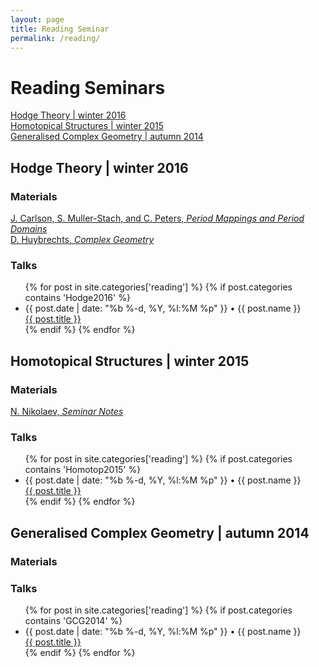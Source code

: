 ```yaml
---
layout: page
title: Reading Seminar
permalink: /reading/
---
```


# Reading Seminars

[Hodge Theory &#124; winter 2016](#Hodge2016)
<br>
[Homotopical Structures &#124; winter 2015](#Homotop2015)
<br>
[Generalised Complex Geometry &#124; autumn 2014](#GCG2014)


## Hodge Theory &#124; winter 2016
<a name="Hodge2016"></a>

### Materials

[J. Carlson, S. Muller-Stach, and C. Peters, *Period Mappings and Period Domains*](http://www.cambridge.org/ca/academic/subjects/mathematics/geometry-and-topology/period-mappings-and-period-domains)
<br>
[D. Huybrechts, *Complex Geometry*](http://www.springer.com/us/book/9783540212904)

### Talks

<div>
  <ul class="event-list">
   {% for post in site.categories['reading'] %}
   {% if post.categories contains 'Hodge2016' %} 
   <li>
     <span class="post-meta">{{ post.date | date: "%b %-d, %Y, %l:%M %p" }} • {{ post.name }}</span>
     <br>
     <a class="event-link" href="{{ post.url | prepend: site.baseurl }}">
       {{ post.title }}
     </a>
     </br>
   </li>
   {% endif %}
   {% endfor %}
  </ul>
</div>

## Homotopical Structures &#124; winter 2015
<a name="Homotop2015"></a>

### Materials

[N. Nikolaev, *Seminar Notes*](https://www.dropbox.com/s/e6vv40kpocw37tx/Homotopical%20Structures%20Seminar.pdf?dl=0)

### Talks

<div>
  <ul class="event-list">
   {% for post in site.categories['reading'] %}
   {% if post.categories contains 'Homotop2015' %} 
   <li>
     <span class="post-meta">{{ post.date | date: "%b %-d, %Y, %l:%M %p" }} • {{ post.name }}</span>
     <br>
     <a class="event-link" href="{{ post.url | prepend: site.baseurl }}">
       {{ post.title }}
     </a>
     </br>
   </li>
   {% endif %}
   {% endfor %}
  </ul>
</div>

## Generalised Complex Geometry &#124; autumn 2014
<a name="GCG2014"></a>

### Materials

### Talks

<div>
  <ul class="event-list">
   {% for post in site.categories['reading'] %}
   {% if post.categories contains 'GCG2014' %} 
   <li>
     <span class="post-meta">{{ post.date | date: "%b %-d, %Y, %l:%M %p" }} • {{ post.name }}</span>
     <br>
     <a class="event-link" href="{{ post.url | prepend: site.baseurl }}">
       {{ post.title }}
     </a>
     </br>
   </li>
   {% endif %}
   {% endfor %}
  </ul>
</div>